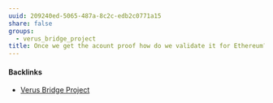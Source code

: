 ```yaml
---
uuid: 209240ed-5065-487a-8c2c-edb2c0771a15
share: false
groups:
  - verus_bridge_project
title: Once we get the acount proof how do we validate it for Ethereum?
---
```

#### Backlinks

* [Verus Bridge Project](/fb7feedf-7aa9-4572-9ba5-c442f1046b7a)
